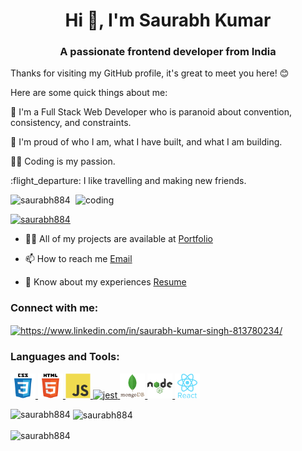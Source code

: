 <h1 align="center">Hi 👋, I'm Saurabh Kumar</h1>
<h3 align="center">A passionate frontend developer from India</h3> 
<p>Thanks for visiting my GitHub profile, it's great to meet you here! 😊</p>
<p> Here are some quick things about me:</p>
<p> 🔭 I'm a Full Stack Web Developer who is paranoid about convention, consistency, and constraints. </p>
<p> 🧸 I'm proud of who I am, what I have built, and what I am building. </p>
<p> 🧑‍💻 Coding is my passion. </p>
<p> :flight_departure: I like travelling and making new friends. </p>





<img align = "right" alt="coding" width="400" src="https://encrypted-tbn0.gstatic.com/images?q=tbn:ANd9GcTJsKZVppBhshJBN6_RHp9luylwz4eQO4I8Tg&usqp=CAU" />

<p align="left"> <img src="https://komarev.com/ghpvc/?username=saurabh884&label=Profile%20views&color=0e75b6&style=flat" alt="saurabh884" /> </p>

<p align="left"> <a href="https://github.com/ryo-ma/github-profile-trophy"><img src="https://github-profile-trophy.vercel.app/?username=saurabh884" alt="saurabh884" /></a> </p>

- 👨‍💻 All of my projects are available at <a href="https://saurabhkumar-portfolio.netlify.app/"> Portfolio </a>

- 📫 How to reach me <a href="saurabh.vicky1995@gmail.com">Email</a>
- 📄 Know about my experiences <a href="https://drive.google.com/file/d/1r2J6t2XglEJwlREZhDQGxImtK29M2CtJ/view?usp=sharing"> Resume </a>

<h3 align="left">Connect with me:</h3>
<p align="left">
<a href="https://www.linkedin.com/in/saurabh-kumar-singh-813780234/" target="blank"><img align="center" src="https://raw.githubusercontent.com/rahuldkjain/github-profile-readme-generator/master/src/images/icons/Social/linked-in-alt.svg" alt="https://www.linkedin.com/in/saurabh-kumar-singh-813780234/" height="30" width="40" /></a>
</p>

<h3 align="left">Languages and Tools:</h3>
<p align="left"> <a href="https://www.w3schools.com/css/" target="_blank" rel="noreferrer"> <img src="https://raw.githubusercontent.com/devicons/devicon/master/icons/css3/css3-original-wordmark.svg" alt="css3" width="40" height="40"/> </a> <a href="https://www.w3.org/html/" target="_blank" rel="noreferrer"> <img src="https://raw.githubusercontent.com/devicons/devicon/master/icons/html5/html5-original-wordmark.svg" alt="html5" width="40" height="40"/> </a> <a href="https://developer.mozilla.org/en-US/docs/Web/JavaScript" target="_blank" rel="noreferrer"> <img src="https://raw.githubusercontent.com/devicons/devicon/master/icons/javascript/javascript-original.svg" alt="javascript" width="40" height="40"/> </a> <a href="https://jestjs.io" target="_blank" rel="noreferrer"> <img src="https://www.vectorlogo.zone/logos/jestjsio/jestjsio-icon.svg" alt="jest" width="40" height="40"/> </a> <a href="https://www.mongodb.com/" target="_blank" rel="noreferrer"> <img src="https://raw.githubusercontent.com/devicons/devicon/master/icons/mongodb/mongodb-original-wordmark.svg" alt="mongodb" width="40" height="40"/> </a> <a href="https://nodejs.org" target="_blank" rel="noreferrer"> <img src="https://raw.githubusercontent.com/devicons/devicon/master/icons/nodejs/nodejs-original-wordmark.svg" alt="nodejs" width="40" height="40"/> </a> <a href="https://reactjs.org/" target="_blank" rel="noreferrer"> <img src="https://raw.githubusercontent.com/devicons/devicon/master/icons/react/react-original-wordmark.svg" alt="react" width="40" height="40"/> </a> </p>

<p><img align="left" src="https://github-readme-stats.vercel.app/api/top-langs?username=saurabh884&show_icons=true&locale=en&layout=compact" alt="saurabh884" /></p>

<p>&nbsp;<img align="center" src="https://github-readme-stats.vercel.app/api?username=saurabh884&show_icons=true&locale=en" alt="saurabh884" /></p>

<p><img align="center" src="https://github-readme-streak-stats.herokuapp.com/?user=saurabh884&" alt="saurabh884" /></p>
